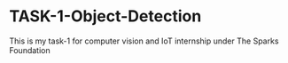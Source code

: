 # TASK-1-Object-Detection
This is my task-1 for computer vision and IoT internship under The Sparks Foundation
